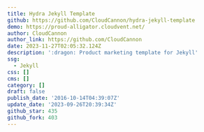 ```yaml
---
title: Hydra Jekyll Template
github: https://github.com/CloudCannon/hydra-jekyll-template
demo: https://proud-alligator.cloudvent.net/
author: CloudCannon
author_link: https://github.com/CloudCannon
date: 2023-11-27T02:05:32.124Z
description: ':dragon: Product marketing template for Jekyll'
ssg:
  - Jekyll
css: []
cms: []
category: []
draft: false
publish_date: '2016-10-14T04:39:07Z'
update_date: '2023-09-26T20:39:34Z'
github_star: 435
github_fork: 403
---
```

